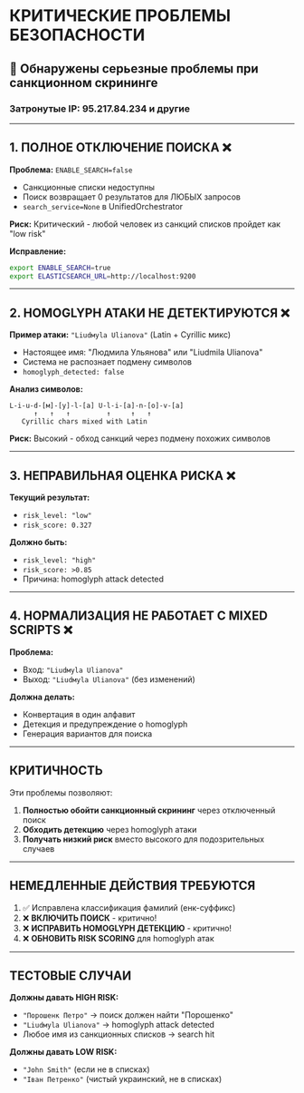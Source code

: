 # КРИТИЧЕСКИЕ ПРОБЛЕМЫ БЕЗОПАСНОСТИ

## 🚨 Обнаружены серьезные проблемы при санкционном скрининге

### Затронутые IP: 95.217.84.234 и другие

---

## 1. ПОЛНОЕ ОТКЛЮЧЕНИЕ ПОИСКА ❌

**Проблема:** `ENABLE_SEARCH=false`
- Санкционные списки недоступны
- Поиск возвращает 0 результатов для ЛЮБЫХ запросов
- `search_service=None` в UnifiedOrchestrator

**Риск:** Критический - любой человек из санкций списков пройдет как "low risk"

**Исправление:**
```bash
export ENABLE_SEARCH=true
export ELASTICSEARCH_URL=http://localhost:9200
```

---

## 2. HOMOGLYPH АТАКИ НЕ ДЕТЕКТИРУЮТСЯ ❌

**Пример атаки:** `"Liudмуlа Uliаnоvа"` (Latin + Cyrillic микс)
- Настоящее имя: "Людмила Ульянова" или "Liudmila Ulianova"
- Система не распознает подмену символов
- `homoglyph_detected: false`

**Анализ символов:**
```
L-i-u-d-[м]-[у]-l-[а] U-l-i-[а]-n-[о]-v-[а]
      ↑   ↑   ↑         ↑     ↑   ↑
   Cyrillic chars mixed with Latin
```

**Риск:** Высокий - обход санкций через подмену похожих символов

---

## 3. НЕПРАВИЛЬНАЯ ОЦЕНКА РИСКА ❌

**Текущий результат:**
- `risk_level: "low"`
- `risk_score: 0.327`

**Должно быть:**
- `risk_level: "high"`
- `risk_score: >0.85`
- Причина: homoglyph attack detected

---

## 4. НОРМАЛИЗАЦИЯ НЕ РАБОТАЕТ С MIXED SCRIPTS ❌

**Проблема:**
- Вход: `"Liudмуlа Uliаnоvа"`
- Выход: `"Liudмуlа Uliаnоvа"` (без изменений)

**Должна делать:**
- Конвертация в один алфавит
- Детекция и предупреждение о homoglyph
- Генерация вариантов для поиска

---

## КРИТИЧНОСТЬ

Эти проблемы позволяют:
1. **Полностью обойти санкционный скрининг** через отключенный поиск
2. **Обходить детекцию** через homoglyph атаки
3. **Получать низкий риск** вместо высокого для подозрительных случаев

---

## НЕМЕДЛЕННЫЕ ДЕЙСТВИЯ ТРЕБУЮТСЯ

1. ✅ Исправлена классификация фамилий (енк-суффикс)
2. ❌ **ВКЛЮЧИТЬ ПОИСК** - критично!
3. ❌ **ИСПРАВИТЬ HOMOGLYPH ДЕТЕКЦИЮ** - критично!
4. ❌ **ОБНОВИТЬ RISK SCORING** для homoglyph атак

---

## ТЕСТОВЫЕ СЛУЧАИ

**Должны давать HIGH RISK:**
- `"Порошенк Петро"` → поиск должен найти "Порошенко"
- `"Liudмуlа Uliаnоvа"` → homoglyph attack detected
- Любое имя из санкционных списков → search hit

**Должны давать LOW RISK:**
- `"John Smith"` (если не в списках)
- `"Іван Петренко"` (чистый украинский, не в списках)